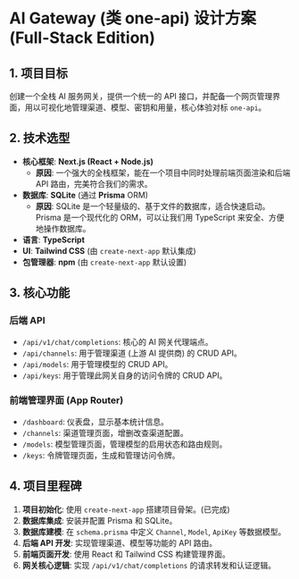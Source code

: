 # AI Gateway (类 one-api) 设计方案 (Full-Stack Edition)

## 1. 项目目标

创建一个全栈 AI 服务网关，提供一个统一的 API 接口，并配备一个网页管理界面，用以可视化地管理渠道、模型、密钥和用量，核心体验对标 `one-api`。

## 2. 技术选型

- **核心框架**: **Next.js (React + Node.js)**
  - **原因**: 一个强大的全栈框架，能在一个项目中同时处理前端页面渲染和后端 API 路由，完美符合我们的需求。
- **数据库**: **SQLite** (通过 **Prisma** ORM)
  - **原因**: SQLite 是一个轻量级的、基于文件的数据库，适合快速启动。Prisma 是一个现代化的 ORM，可以让我们用 TypeScript 来安全、方便地操作数据库。
- **语言**: **TypeScript**
- **UI**: **Tailwind CSS** (由 `create-next-app` 默认集成)
- **包管理器**: **npm** (由 `create-next-app` 默认设置)

## 3. 核心功能

### 后端 API

- `/api/v1/chat/completions`: 核心的 AI 网关代理端点。
- `/api/channels`: 用于管理渠道 (上游 AI 提供商) 的 CRUD API。
- `/api/models`: 用于管理模型的 CRUD API。
- `/api/keys`: 用于管理此网关自身的访问令牌的 CRUD API。

### 前端管理界面 (App Router)

- `/dashboard`: 仪表盘，显示基本统计信息。
- `/channels`: 渠道管理页面，增删改查渠道配置。
- `/models`: 模型管理页面，管理模型的启用状态和路由规则。
- `/keys`: 令牌管理页面，生成和管理访问令牌。

## 4. 项目里程碑

1.  **项目初始化**: 使用 `create-next-app` 搭建项目骨架。(已完成)
2.  **数据库集成**: 安装并配置 Prisma 和 SQLite。
3.  **数据库建模**: 在 `schema.prisma` 中定义 `Channel`, `Model`, `ApiKey` 等数据模型。
4.  **后端 API 开发**: 实现管理渠道、模型等功能的 API 路由。
5.  **前端页面开发**: 使用 React 和 Tailwind CSS 构建管理界面。
6.  **网关核心逻辑**: 实现 `/api/v1/chat/completions` 的请求转发和认证逻辑。

